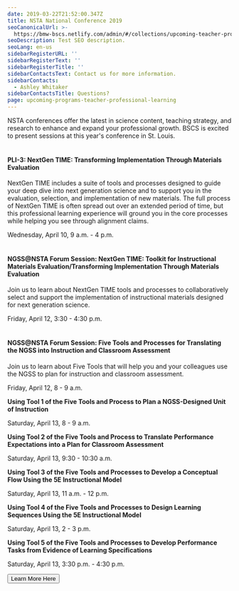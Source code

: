 ```yaml
---
date: 2019-03-22T21:52:00.347Z
title: NSTA National Conference 2019
seoCanonicalUrl: >-
  https://bmw-bscs.netlify.com/admin/#/collections/upcoming-teacher-professional-learning/nsta-national-conference-2019
seoDescription: Test SEO description.
seoLang: en-us
sidebarRegisterURL: ''
sidebarRegisterText: ''
sidebarRegisterTitle: ''
sidebarContactsText: Contact us for more information.
sidebarContacts:
  - Ashley Whitaker
sidebarContactsTitle: Questions?
page: upcoming-programs-teacher-professional-learning
---
```

NSTA conferences offer the latest in science content, teaching strategy, and research to enhance and expand your professional growth. BSCS is excited to present sessions at this year's conference in St. Louis.
<br>
</br>
#### PLI-3: NextGen TIME: Transforming Implementation Through Materials Evaluation

NextGen TIME includes a suite of tools and processes designed to guide your deep dive into next generation science and to support you in the evaluation, selection, and implementation of new materials. The full process of NextGen TIME is often spread out over an extended period of time, but this professional learning experience will ground you in the core processes while helping you see through alignment claims. 

Wednesday, April 10, 9 a.m. - 4 p.m.
<br>
</br>
#### NGSS@NSTA Forum Session: NextGen TIME: Toolkit for Instructional Materials Evaluation/Transforming Implementation Through Materials Evaluation

Join us to learn about NextGen TIME tools and processes to collaboratively select and support the implementation of instructional materials designed for next generation science.

Friday, April 12, 3:30 - 4:30 p.m.
<br>
</br>
#### NGSS@NSTA Forum Session: Five Tools and Processes for Translating the NGSS into Instruction and Classroom Assessment

Join us to learn about Five Tools that will help you and your colleagues use the NGSS to plan for instruction and classroom assessment.

Friday, April 12, 8 - 9 a.m.

**Using Tool 1 of the Five Tools and Process to Plan a NGSS-Designed Unit of Instruction**

Saturday, April 13, 8 - 9 a.m.

**Using Tool 2 of the Five Tools and Process to Translate Performance Expectations into a Plan for Classroom Assessment**	

Saturday, April 13, 9:30 - 10:30 a.m. 

**Using Tool 3 of the Five Tools and Processes to Develop a Conceptual Flow Using the 5E Instructional Model**	

Saturday, April 13, 11 a.m. - 12 p.m.

**Using Tool 4 of the Five Tools and Processes to Design Learning Sequences Using the 5E Instructional Model**	

Saturday, April 13, 2 - 3 p.m. 

**Using Tool 5 of the Five Tools and Processes to Develop Performance Tasks from Evidence of Learning Specifications**	

Saturday, April 13, 3:30 p.m. - 4:30 p.m.

<a href="https://s6.goeshow.com/nsta/national/2019/conference_program_sessions.cfm" target="_blank" rel="noopener noreferrer"><button class="btn btn-outline-secondary">Learn More Here</button></a>

